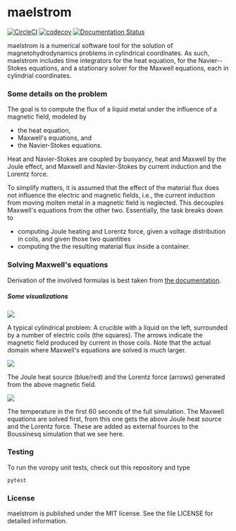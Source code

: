# maelstrom

[![CircleCI](https://img.shields.io/circleci/project/github/nschloe/maelstrom/master.svg)](https://circleci.com/gh/nschloe/maelstrom/tree/master)
[![codecov](https://img.shields.io/codecov/c/github/nschloe/maelstrom.svg)](https://codecov.io/gh/nschloe/maelstrom)
[![Documentation Status](https://readthedocs.org/projects/maelstrom/badge/?version=master)](https://maelstrom.readthedocs.io/en/master/)

maelstrom is a numerical software tool for the solution of magnetohydrodynamics
problems in cylindrical coordinates.
As such, maelstrom includes time integrators for the heat equation, for the
Navier--Stokes equations, and a stationary solver for the Maxwell equations,
each in cylindrial coordinates.

### Some details on the problem

The goal is to compute the flux of a liquid metal under the influence of a
magnetic field, modeled by

  * the heat equation,
  * Maxwell's equations, and
  * the Navier-Stokes equations.

Heat and Navier-Stokes are coupled by buoyancy, heat and Maxwell by the Joule
effect, and Maxwell and Navier-Stokes by current induction and the Lorentz
force.

To simplify matters, it is assumed that the effect of the material flux does
not influence the electric and magnetic fields, i.e., the current induction
from moving molten metal in a magnetic field is neglected. This decouples
Maxwell's equations from the other two. Essentially, the task breaks down to

 * computing Joule heating and Lorentz force, given a voltage distribution in
   coils, and given those two quantities
 * computing the the resulting material flux inside a container.

### Solving Maxwell's equations

Derivation of the involved formulas is best taken from [the
documentation](https://maelstrom.readthedocs.io/en/master/maelstrom.maxwell.html).

##### Some visualizations

![](https://nschloe.github.io/maelstrom/magnetic-field.gif)

A typical cylindrical problem: A crucible with a liquid on the left, surrounded
by a number of electric coils (the squares). The arrows indicate the magnetic
field produced by current in those coils. Note that the actual domain where
Maxwell's equations are solved is much larger.

![](https://nschloe.github.io/maelstrom/lorentz-joule.png)

The Joule heat source (blue/red) and the Lorentz force (arrows) generated from
the above magnetic field.


![](https://nschloe.github.io/maelstrom/full.gif)

The temperature in the first 60 seconds of the full simulation. The Maxwell
equations are solved first, from this one gets the above Joule heat source and
the Lorentz force. These are added as external fources to the Boussinesq
simulation that we see here.


### Testing

To run the voropy unit tests, check out this repository and type
```
pytest
```

### License

maelstrom is published under the MIT license. See the file LICENSE for detailed
information.
